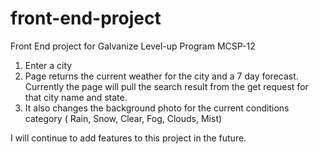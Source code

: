 # front-end-project
Front End project for Galvanize Level-up Program MCSP-12

1. Enter a city
2. Page returns the current weather for the city and a 7 day forecast. Currently the page will pull the  search result from the get request for that city name and state.
3. It also changes the background photo for the current conditions category ( Rain, Snow, Clear, Fog, Clouds, Mist)

I will continue to add features to this project in the future.
